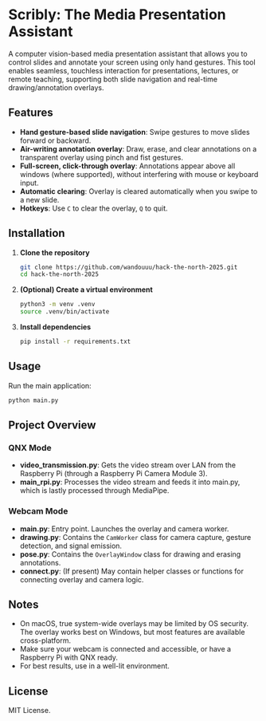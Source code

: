 # Scribly: The Media Presentation Assistant

A computer vision-based media presentation assistant that allows you to control slides and annotate your screen using only hand gestures. This tool enables seamless, touchless interaction for presentations, lectures, or remote teaching, supporting both slide navigation and real-time drawing/annotation overlays.

## Features
- **Hand gesture-based slide navigation**: Swipe gestures to move slides forward or backward.
- **Air-writing annotation overlay**: Draw, erase, and clear annotations on a transparent overlay using pinch and fist gestures.
- **Full-screen, click-through overlay**: Annotations appear above all windows (where supported), without interfering with mouse or keyboard input.
- **Automatic clearing**: Overlay is cleared automatically when you swipe to a new slide.
- **Hotkeys**: Use `C` to clear the overlay, `Q` to quit.

## Installation

1. **Clone the repository**
   ```sh
   git clone https://github.com/wandouuu/hack-the-north-2025.git
   cd hack-the-north-2025
   ```

2. **(Optional) Create a virtual environment**
   ```sh
   python3 -m venv .venv
   source .venv/bin/activate
   ```

3. **Install dependencies**
   ```sh
   pip install -r requirements.txt
   ```

## Usage

Run the main application:
```sh
python main.py
```

## Project Overview

### QNX Mode
- **video_transmission.py**: Gets the video stream over LAN from the Raspberry Pi (through a Raspberry Pi Camera Module 3).
- **main_rpi.py**: Processes the video stream and feeds it into main.py, which is lastly processed through MediaPipe.

### Webcam Mode
- **main.py**: Entry point. Launches the overlay and camera worker.
- **drawing.py**: Contains the `CamWorker` class for camera capture, gesture detection, and signal emission.
- **pose.py**: Contains the `OverlayWindow` class for drawing and erasing annotations.
- **connect.py**: (If present) May contain helper classes or functions for connecting overlay and camera logic.

###

## Notes
- On macOS, true system-wide overlays may be limited by OS security. The overlay works best on Windows, but most features are available cross-platform.
- Make sure your webcam is connected and accessible, or have a Raspberry Pi with QNX ready.
- For best results, use in a well-lit environment.

## License
MIT License.
